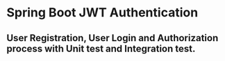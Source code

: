 # Spring Boot JWT Authentication

## User Registration, User Login and Authorization process with Unit test and Integration test.
